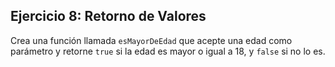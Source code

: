 ## Ejercicio 8: Retorno de Valores

Crea una función llamada `esMayorDeEdad` que acepte una edad como parámetro y retorne `true` si la edad es mayor o igual a 18, y `false` si no lo es.
